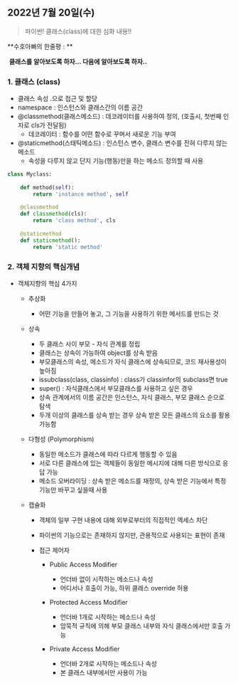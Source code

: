 ## 2022년 7월 20일(수)

> 파이썬! 클래스(class)에 대한 심화 내용!!



**수호아빠의 한줄평 : **

​	**클래스를 알아보도록 하자... 다음에 알아보도록 하자..**



### 1. 클래스 (class)



- 클래스 속성 <classname>.<name>으로 접근 및 할당
- namespace : 인스턴스와 클래스간의 이름 공간
- @classmethod(클래스메소드) : 데코레이터를 사용하여 정의, (호출시, 첫번째 인자로 cls가 전달됨)
  - 데코레이터 : 함수를 어떤 함수로 꾸며서 새로운 기능 부여
- @staticmethod(스태틱메소드) : 인스턴스 변수, 클래스 변수를 전혀 다루지 않는 메소드
  - 속성을 다루지 않고 단지 기능(행동)만을 하는 메소드 정의할 때 사용

```python
class Myclass:
    
    def method(self):
        return 'instance method', self
    
    @classmethod
    def classmethod(cls):
        return 'class method', cls
    
    @staticmethod
    def staticmethod():
        return 'static method'
```



### 2. 객체 지향의 핵심개념



- 객체지향의 핵심 4가지

  - 추상화
    - 어떤 기능을 만들어 놓고, 그 기능을 사용하기 위한 메서드를 만드는 것
  - 상속
    - 두 클래스 사이 부모 - 자식 관계를 정립
    - 클래스는 상속이 가능하여 object를 상속 받음
    - 부모클래스의 속성, 메소드가 자식 클래스에 상속되므로, 코드 재사용성이 높아짐
    - issubclass(class, classinfo) : class가 classinfor의  subclass면 true
    - super() : 자식클래스에서 부모클래스를 사용하고 싶은 경우
    - 상속 관계에서의 이름 공간은 인스턴스, 자식 클래스, 부모 클래스 순으로 탐색
    - 두개 이상의 클래스를 상속 받는 경우 상속 받은 모든 클래스의 요소를 활용 가능함
  - 다형성 (Polymorphism)
    - 동일한 메소드가 클래스에 따라 다르게 행동할 수 있음
    - 서로 다른 클래스에 있는 객체들이 동일한 메시지에 대해 다른 방식으로 응답 가능
    - 메소드 오버라이딩 : 상속 받은 메소드를 재정의, 상속 받은 기능에서 특정 기능만 바꾸고 싶을때 사용

  - 캡슐화

    - 객체의 일부 구현 내용에 대해 외부로부터의 직접적인 엑세스 차단

    - 파이썬의 기능으로는 존재하지 않지만, 관용적으로 사용되는 표현이 존재

    - 접근 제어자

      - Public Access Modifier

        - 언더바 없이 시작하는 메소드나 속성
        - 어디서나 호출이 가능, 하위 클래스 override 허용

      - Protected Access Modifier

        - 언더바 1개로 시작하는 메소드나 속성
        - 암묵적 규칙에 의해 부모 클래스 내부와 자식 클래스에서만 호출 가능

      - Private Access Modifier

        - 언더바 2개로 시작하는 메소드나 속성
        - 본 클래스 내부에서만 사용이 가능

        
